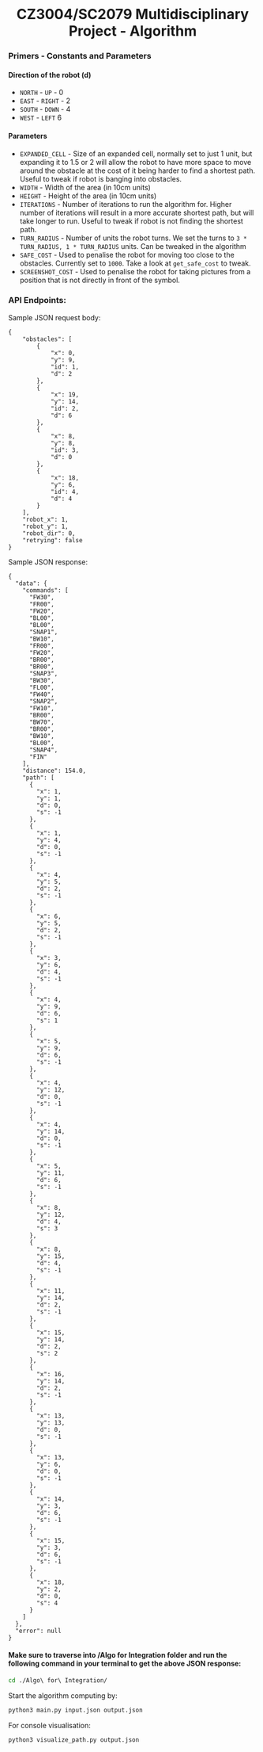 <br />
<p align="center">
  <h1 align="center">
    CZ3004/SC2079 Multidisciplinary Project - Algorithm
  </h1>
</p>

### Primers - Constants and Parameters

#### Direction of the robot (d)

- `NORTH` - `UP` - 0
- `EAST` - `RIGHT` - 2
- `SOUTH` - `DOWN` - 4
- `WEST` - `LEFT` 6

#### Parameters

- `EXPANDED_CELL` - Size of an expanded cell, normally set to just 1 unit, but expanding it to 1.5 or 2 will allow the robot to have more space to move around the obstacle at the cost of it being harder to find a shortest path. Useful to tweak if robot is banging into obstacles.
- `WIDTH` - Width of the area (in 10cm units)
- `HEIGHT` - Height of the area (in 10cm units)
- `ITERATIONS` - Number of iterations to run the algorithm for. Higher number of iterations will result in a more accurate shortest path, but will take longer to run. Useful to tweak if robot is not finding the shortest path.
- `TURN_RADIUS` - Number of units the robot turns. We set the turns to `3 * TURN_RADIUS, 1 * TURN_RADIUS` units. Can be tweaked in the algorithm
- `SAFE_COST` - Used to penalise the robot for moving too close to the obstacles. Currently set to `1000`. Take a look at `get_safe_cost` to tweak.
- `SCREENSHOT_COST` - Used to penalise the robot for taking pictures from a position that is not directly in front of the symbol.

### API Endpoints:

Sample JSON request body:

```
{
    "obstacles": [
        {
            "x": 0,
            "y": 9,
            "id": 1,
            "d": 2
        },
        {
            "x": 19,
            "y": 14,
            "id": 2,
            "d": 6
        },
        {
            "x": 8,
            "y": 8,
            "id": 3,
            "d": 0
        },
        {
            "x": 18,
            "y": 6,
            "id": 4,
            "d": 4
        }
    ],
    "robot_x": 1,
    "robot_y": 1,
    "robot_dir": 0,
    "retrying": false
}

```

Sample JSON response:

```
{
  "data": {
    "commands": [
      "FW30",
      "FR00",
      "FW20",
      "BL00",
      "BL00",
      "SNAP1",
      "BW10",
      "FR00",
      "FW20",
      "BR00",
      "BR00",
      "SNAP3",
      "BW30",
      "FL00",
      "FW40",
      "SNAP2",
      "FW10",
      "BR00",
      "BW70",
      "BR00",
      "BW10",
      "BL00",
      "SNAP4",
      "FIN"
    ],
    "distance": 154.0,
    "path": [
      {
        "x": 1,
        "y": 1,
        "d": 0,
        "s": -1
      },
      {
        "x": 1,
        "y": 4,
        "d": 0,
        "s": -1
      },
      {
        "x": 4,
        "y": 5,
        "d": 2,
        "s": -1
      },
      {
        "x": 6,
        "y": 5,
        "d": 2,
        "s": -1
      },
      {
        "x": 3,
        "y": 6,
        "d": 4,
        "s": -1
      },
      {
        "x": 4,
        "y": 9,
        "d": 6,
        "s": 1
      },
      {
        "x": 5,
        "y": 9,
        "d": 6,
        "s": -1
      },
      {
        "x": 4,
        "y": 12,
        "d": 0,
        "s": -1
      },
      {
        "x": 4,
        "y": 14,
        "d": 0,
        "s": -1
      },
      {
        "x": 5,
        "y": 11,
        "d": 6,
        "s": -1
      },
      {
        "x": 8,
        "y": 12,
        "d": 4,
        "s": 3
      },
      {
        "x": 8,
        "y": 15,
        "d": 4,
        "s": -1
      },
      {
        "x": 11,
        "y": 14,
        "d": 2,
        "s": -1
      },
      {
        "x": 15,
        "y": 14,
        "d": 2,
        "s": 2
      },
      {
        "x": 16,
        "y": 14,
        "d": 2,
        "s": -1
      },
      {
        "x": 13,
        "y": 13,
        "d": 0,
        "s": -1
      },
      {
        "x": 13,
        "y": 6,
        "d": 0,
        "s": -1
      },
      {
        "x": 14,
        "y": 3,
        "d": 6,
        "s": -1
      },
      {
        "x": 15,
        "y": 3,
        "d": 6,
        "s": -1
      },
      {
        "x": 18,
        "y": 2,
        "d": 0,
        "s": 4
      }
    ]
  },
  "error": null
}
```

#### Make sure to traverse into /Algo for Integration folder and run the following command in your terminal to get the above JSON response:
```bash
cd ./Algo\ for\ Integration/
```

Start the algorithm computing by:

```bash
python3 main.py input.json output.json
```

For console visualisation:

```bash
python3 visualize_path.py output.json
```
